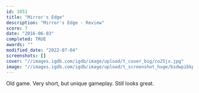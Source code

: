 ```yaml
---
id: 1051
title: "Mirror's Edge"
description: "Mirror's Edge - Review"
score: 7
date: "2016-06-03"
completed: TRUE
awards: ""
modified_date: "2022-07-04"
screenshots: []
cover: "//images.igdb.com/igdb/image/upload/t_cover_big/co25jx.jpg"
image: "//images.igdb.com/igdb/image/upload/t_screenshot_huge/bsdwpibkpavvr8lwgobj.jpg"
---
```

Old game. Very short, but unique gameplay. Still looks great.